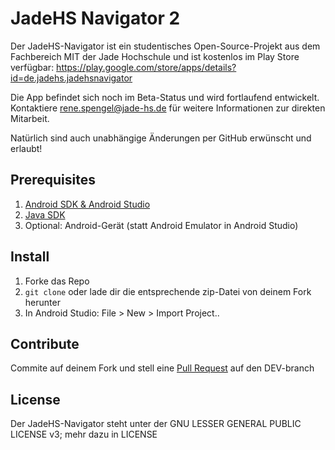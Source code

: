 # JadeHS Navigator 2 #

Der JadeHS-Navigator ist ein studentisches Open-Source-Projekt aus dem Fachbereich MIT der Jade Hochschule und ist kostenlos im Play Store verfügbar: https://play.google.com/store/apps/details?id=de.jadehs.jadehsnavigator

Die App befindet sich noch im Beta-Status und wird fortlaufend entwickelt. Kontaktiere rene.spengel@jade-hs.de für weitere Informationen zur direkten Mitarbeit.

Natürlich sind auch unabhängige Änderungen per GitHub erwünscht und erlaubt! 

## Prerequisites

1. [Android SDK & Android Studio](https://developer.android.com/sdk/installing/index.html)
2. [Java SDK](http://www.oracle.com/technetwork/java/javase/downloads/index.html)
3. Optional: Android-Gerät (statt Android Emulator in Android Studio)

## Install

1. Forke das Repo
2. <code>git clone</code> oder lade dir die entsprechende zip-Datei von deinem Fork herunter
3. In Android Studio: File > New > Import Project..

## Contribute

Commite auf deinem Fork und stell eine [Pull Request](https://github.com/Ekrow/JadeHS-Navigator/pulls) auf den DEV-branch

## License

Der JadeHS-Navigator steht unter der  GNU LESSER GENERAL PUBLIC LICENSE v3; mehr dazu in LICENSE


